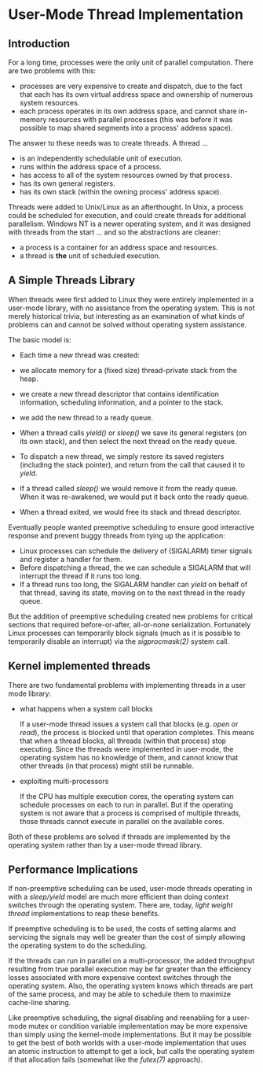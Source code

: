 User-Mode Thread Implementation
===============================

Introduction
------------

For a long time, processes were the only unit of parallel computation. There are two problems with this:

*   processes are very expensive to create and dispatch, due to the fact that each has its own virtual address space and ownership of numerous system resources.
*   each process operates in its own address space, and cannot share in-memory resources with parallel processes (this was before it was possible to map shared segments into a process' address space).

The answer to these needs was to create threads. A thread ...

*   is an independently schedulable unit of execution.
*   runs within the address space of a process.
*   has access to all of the system resources owned by that process.
*   has its own general registers.
*   has its own stack (within the owning process' address space).

Threads were added to Unix/Linux as an afterthought. In Unix, a process could be scheduled for execution, and could create threads for additional parallelism. Windows NT is a newer operating system, and it was designed with threads from the start ... and so the abstractions are cleaner:

*   a process is a container for an address space and resources.
*   a thread is **the** unit of scheduled execution.

A Simple Threads Library
------------------------

When threads were first added to Linux they were entirely implemented in a user-mode library, with no assistance from the operating system. This is not merely historical trivia, but interesting as an examination of what kinds of problems can and cannot be solved without operating system assistance.

The basic model is:

*   Each time a new thread was created:

*   we allocate memory for a (fixed size) thread-private stack from the heap.
*   we create a new thread descriptor that contains identification information, scheduling information, and a pointer to the stack.
*   we add the new thread to a ready queue.

*   When a thread calls _yield()_ or _sleep()_ we save its general registers (on its own stack), and then select the next thread on the ready queue.
*   To dispatch a new thread, we simply restore its saved registers (including the stack pointer), and return from the call that caused it to _yield_.
*   If a thread called _sleep()_ we would remove it from the ready queue. When it was re-awakened, we would put it back onto the ready queue.
*   When a thread exited, we would free its stack and thread descriptor.

Eventually people wanted preemptive scheduling to ensure good interactive response and prevent buggy threads from tying up the application:

*   Linux processes can schedule the delivery of (SIGALARM) timer signals and register a handler for them.
*   Before dispatching a thread, the we can schedule a SIGALARM that will interrupt the thread if it runs too long.
*   If a thread runs too long, the SIGALARM handler can _yield_ on behalf of that thread, saving its state, moving on to the next thread in the ready queue.

But the addition of preemptive scheduling created new problems for critical sections that required before-or-after, all-or-none serialization. Fortunately Linux processes can temporarily block signals (much as it is possible to temporarily disable an interrupt) via the _sigprocmask(2)_ system call.

Kernel implemented threads
--------------------------

There are two fundamental problems with implementing threads in a user mode library:

*   what happens when a system call blocks  
    
    If a user-mode thread issues a system call that blocks (e.g. _open_ or _read_), the process is blocked until that operation completes. This means that when a thread blocks, all threads (within that process) stop executing. Since the threads were implemented in user-mode, the operating system has no knowledge of them, and cannot know that other threads (in that process) might still be runnable.
    
*   exploiting multi-processors  
    
    If the CPU has multiple execution cores, the operating system can schedule processes on each to run in parallel. But if the operating system is not aware that a process is comprised of multiple threads, those threads cannot execute in parallel on the available cores.
    

Both of these problems are solved if threads are implemented by the operating system rather than by a user-mode thread library.

Performance Implications
------------------------

If non-preemptive scheduling can be used, user-mode threads operating in with a _sleep/yield_ model are much more efficient than doing context switches through the operating system. There are, today, _light weight thread_ implementations to reap these benefits.

If preemptive scheduling is to be used, the costs of setting alarms and servicing the signals may well be greater than the cost of simply allowing the operating system to do the scheduling.

If the threads can run in parallel on a multi-processor, the added throughput resulting from true parallel execution may be far greater than the efficiency losses associated with more expensive context switches through the operating system. Also, the operating system knows which threads are part of the same process, and may be able to schedule them to maximize cache-line sharing.

Like preemptive scheduling, the signal disabling and reenabling for a user-mode mutex or condition variable implementation may be more expensive than simply using the kernel-mode implementations. But it may be possible to get the best of both worlds with a user-mode implementation that uses an atomic instruction to attempt to get a lock, but calls the operating system if that allocation fails (somewhat like the _futex(7)_ approach).